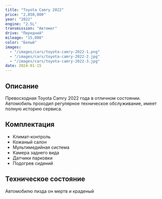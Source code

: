 ```yaml
---
title: "Toyota Camry 2022"
price: "2,850,000"
year: "2022"
engine: "2.5L"
transmission: "Автомат"
drive: "Передний"
mileage: "15,000"
color: "Белый"
images:
  - "/images/cars/toyota-camry-2022-1.png"
  - "/images/cars/toyota-camry-2022-2.jpg"
  - "/images/cars/toyota-camry-2022-3.jpg"
date: 2024-01-15
---
```


## Описание

Превосходная Toyota Camry 2022 года в отличном состоянии. Автомобиль проходил регулярное техническое обслуживание, имеет полную историю сервиса.

## Комплектация

- Климат-контроль
- Кожаный салон
- Мультимедийная система
- Камера заднего вида
- Датчики парковки
- Подогрев сидений

## Техническое состояние

Автомобилю пизда он мертв и краденый
